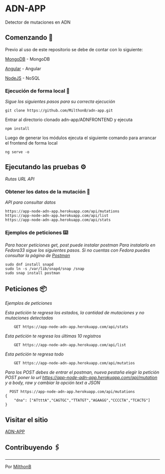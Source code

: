 # ADN-APP

Detector de mutaciones en ADN 

## Comenzando 🚀

Previo al uso de este repositorio se debe de contar con lo siguiente:

[MongoDB] - MongoDB

[Angular] - Angular

[NodeJS] -  NoSQL


### Ejecución de forma local 🔧

_Sigue los siguientes pasos para su correcta ejecución_


```
git clone https://github.com/MilthonB/adn-app.git
```

Entrar al directorio clonado adn-app/ADNFRONTEND y ejecuta

```
npm install
```

Luego de generar los módulos ejecuta el siguiente comando para arrancar el frontend de forma local
```
ng serve -o
```
## Ejecutando las pruebas ⚙️

_Rutas URL API_

### Obtener los datos de la mutación 🔩

_API para consultar datos_

```
https://app-node-adn-app.herokuapp.com/api/mutations
https://app-node-adn-app.herokuapp.com/api/list
https://app-node-adn-app.herokuapp.com/api/stats
```

### Ejemplos de peticiones ⌨️

_Para hacer peticiones get, post puede instalar postman_
_Para instalarlo en Fedora33 sigue los siguientes pasos. Si no cuentas con Fedora puedes consultar la página de [Postman](https://www.postman.com/)_

```
sudo dnf install snapd
sudo ln -s /var/lib/snapd/snap /snap
sudo snap install postman
```

## Peticiones  📦

_Ejemplos de peticiones_


_Esta petición te regresa los estados, la cantidad de mutaciones y no mutaciones detectadas_

```
    GET https://app-node-adn-app.herokuapp.com/api/stats
```

_Esta petición te regresa los últimas 10 registros_

```
    GET https://app-node-adn-app.herokuapp.com/api/list 
```

_Esta petición te regresa todo_

```
    GET https://app-node-adn-app.herokuapp.com/api/mutatios 
```


_Para los POST debes de entrar el postman, nueva pestaña elegir la petición POST poner la url https://app-node-adn-app.herokuapp.com/api/mutation y a body, raw y cambiar la opción text a JSON_
```
  POST https://app-node-adn-app.herokuapp.com/api/mutations
{
    "dna": ["ATtttA","CAGTGC","TTATGT","AGAAGG","CCCCTA","TCACTG"]
} 
```
## Visitar el sitio 

[ADN-APP](https://app-node-adn-app.herokuapp.com/)
## Contribuyendo 🖇️


---
Por [MilthonB](https://github.com/MilthonB)

[MongoDB]: <http://mongodb.com>
[Angular]: <https://angular.io/>
[NodeJS]: <https://nodejs.org/es/>
